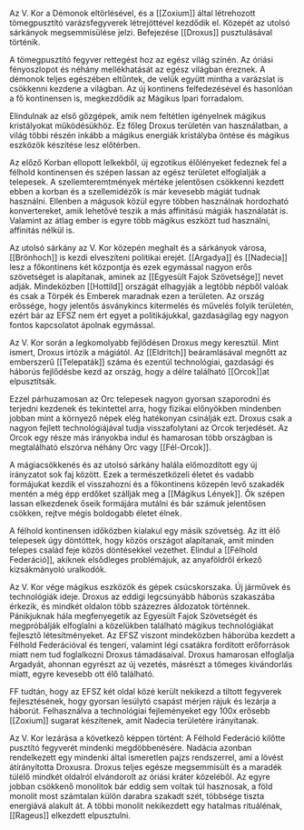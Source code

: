 Az V. Kor a Démonok eltörlésével, és a [[Zoxium]] által létrehozott tömegpusztító varázsfegyverek létrejöttével kezdődik el. Közepét az utolsó sárkányok megsemmisülése jelzi. Befejezése [[Droxus]] pusztulásával történik.

A tömegpusztító fegyver rettegést hoz az egész világ színén. Az óriási fényoszlopot és néhány mellékhatását az egész világban éreznek. A démonok teljes egészében eltűntek, de velük együtt mintha a varázslat is csökkenni kezdene a világban. Az új kontinens felfedezésével és hasonlóan a fő kontinensen is, megkezdődik az Mágikus Ipari forradalom.

Elindulnak az első gőzgépek, amik nem feltétlen igényelnek mágikus kristályokat működésükhöz. Ez főleg Droxus területén van használatban, a világ többi részén inkább a mágikus energiák kristályba öntése és mágikus eszközök készítése lesz előtérben.

Az előző Korban ellopott lelkekből, új egzotikus élőlényeket fedeznek fel a félhold kontinensen és szépen lassan az egész területet elfoglalják a telepesek. A szellemteremtmények mértéke jelentősen csökkenni kezdett ebben a korban és a szellemidézők is már kevesebb mágiát tudnak használni.
Ellenben a mágusok közül egyre többen használnak hordozható konvertereket, amik lehetővé teszik a más affinitású mágiák használatát is. Valamint az átlag ember is egyre több mágikus eszközt tud használni, affinitás nélkül is.

Az utolsó sárkány az V. Kor közepén meghalt és a sárkányok városa, [[Brönhoch]] is kezdi elveszíteni politikai erejét. [[Argadya]] és [[Nadecia]] lesz a főkontinens két központja és ezek egymással nagyon erős szövetséget is alapítanak, aminek az [[Egyesült Fajok Szövetsége]] nevet adják.
Mindeközben [[Hottild]] országát elhagyják a legtöbb népből valóak és csak a Törpék és Emberek maradnak ezen a területen. Az ország erőssége, hogy jelentős ásványkincs kitermelés és művelés folyik területén, ezért bár az EFSZ nem ért egyet a politikájukkal, gazdaságilag egy nagyon fontos kapcsolatot ápolnak egymással.

Az V. Kor során a legkomolyabb fejlődésen Droxus megy keresztül. Mint ismert, Droxus irtózik a mágiától. Az [[Eldritch]] beáramlásával megnőtt az emberszerű [[Telepaták]] száma és ezentúl technológiai, gazdasági és háborús fejlődésbe kezd az ország, hogy a délre található [[Orcok]]at elpusztítsák.

Ezzel párhuzamosan az Orc telepesek nagyon gyorsan szaporodni és terjedni kezdenek és tekintettel arra, hogy fizikai előnyökben mindenben jobban mint a környező népek elég hatékonyan csinálják ezt. Droxus csak a nagyon fejlett technológiájával tudja visszafolytani az Orcok terjedését. Az Orcok egy része más irányokba indul és hamarosan több országban is megtalálható elszórva néhány Orc vagy [[Fél-Orcok]].

A mágiacsökkenés és az utolsó sárkány halála előmozdított egy új irányzatot sok faj között. Ezek a természetközeli életet és vadabb formájukat kezdik el visszahozni és a főkontinens közepén levő szakadék mentén a még épp erdőket szállják meg a [[Mágikus Lények]]. Ők szépen lassan elkezdenek őseik formájára mutálni és bár számuk jelentősen csökken, rejtve mégis boldogabb életet élnek.

A félhold kontinensen időközben kialakul egy másik szövetség. Az itt élő telepesek úgy döntöttek, hogy közös országot alapítanak, amit minden telepes család feje közös döntésekkel vezethet. Elindul a [[Félhold Federáció]], akiknek elsődleges problémájuk, az anyaföldről érkező kizsákmányoló uralkodók.

Az V. Kor vége mágikus eszközök és gépek csúcskorszaka. Új járművek és technológiák ideje. Droxus az eddigi legcsúnyább háborús szakaszába érkezik, és mindkét oldalon több százezres áldozatok történnek. Pánikjuknak hála megfenyegetik az Egyesült Fajok Szövetségét és megpróbálják elfoglalni a közelükben található mágikus technológiákat fejlesztő létesítményeket. Az EFSZ viszont mindeközben háborúba kezdett a Félhold Federációval és tengeri, valamint légi csatákra fordított erőforrások miatt nem tud foglalkozni Droxus támadásaival. Droxus hamarosan elfoglalja Argadyát, ahonnan egyrészt az új vezetés, másrészt a tömeges kivándorlás miatt, egyre kevesebb ott élő található.

FF tudtán, hogy az EFSZ két oldal közé került nekikezd a tiltott fegyverek fejlesztésének, hogy gyorsan lesúlytó csapást mérjen rájuk és lezárja a háborút. Felhasználva a technológiai fejleményeket egy 100x erősebb [[Zoxium]] sugarat készítenek, amit Nadecia területére irányítanak.

Az V. Kor lezárása a következő képpen történt:
A Félhold Federáció kilőtte pusztító fegyverét mindenki megdöbbenésére. Nadácia azonban rendelkezett egy mindenki által ismeretlen pajzs rendszerrel, ami a lövést átírányította Droxusra. Droxus teljes egésze megsemmisült és a maradék túlélő mindkét oldalról elvándorolt az óriási kráter közeléből. Az egyre jobban csökkenő monolitok bár eddig sem voltak túl hasznosak, a föld monolit most számtalan külön darabra szakadt szét, többsége tiszta energiává alakult át. A többi monolit nekikezdett egy hatalmas rituálénak, [[Rageus]] elkezdett elpusztulni.